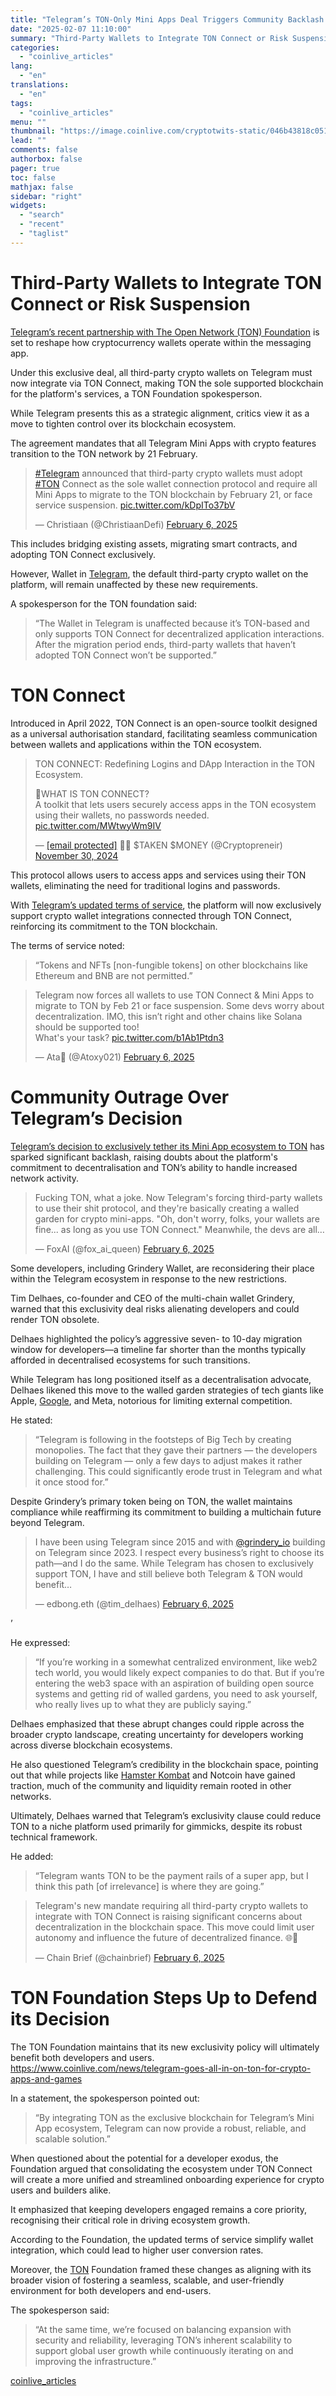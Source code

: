 ```yaml
---
title: "Telegram’s TON-Only Mini Apps Deal Triggers Community Backlash Amidst Decentralisation and Exclusivity Concerns: User Attrition Inevitable?"
date: "2025-02-07 11:10:00"
summary: "Third-Party Wallets to Integrate TON Connect or Risk SuspensionTelegram’s recent partnership with The Open Network (TON) Foundation is set to reshape how cryptocurrency wallets operate within the messaging app. Under this exclusive deal, all third-party crypto wallets on Telegram must now integrate via TON Connect, making TON the sole supported..."
categories:
  - "coinlive_articles"
lang:
  - "en"
translations:
  - "en"
tags:
  - "coinlive_articles"
menu: ""
thumbnail: "https://image.coinlive.com/cryptotwits-static/046b43818c051154b7892e37e1605e57.jpeg"
lead: ""
comments: false
authorbox: false
pager: true
toc: false
mathjax: false
sidebar: "right"
widgets:
  - "search"
  - "recent"
  - "taglist"
---
```


Third-Party Wallets to Integrate TON Connect or Risk Suspension
===============================================================

[Telegram’s recent partnership with The Open Network (TON) Foundation](https://www.coinlive.com/news/telegram-goes-all-in-on-ton-for-crypto-apps-and-games ) is set to reshape how cryptocurrency wallets operate within the messaging app.

Under this exclusive deal, all third-party crypto wallets on Telegram must now integrate via TON Connect, making TON the sole supported blockchain for the platform's services, a TON Foundation spokesperson.

While Telegram presents this as a strategic alignment, critics view it as a move to tighten control over its blockchain ecosystem.

The agreement mandates that all Telegram Mini Apps with crypto features transition to the TON network by 21 February.

> [#Telegram](https://twitter.com/hashtag/Telegram?src=hash&ref_src=twsrc%5Etfw) announced that third-party crypto wallets must adopt [#TON](https://twitter.com/hashtag/TON?src=hash&ref_src=twsrc%5Etfw) Connect as the sole wallet connection protocol and require all Mini Apps to migrate to the TON blockchain by February 21, or face service suspension. [pic.twitter.com/kDpITo37bV](https://t.co/kDpITo37bV)
> 
> — Christiaan (@ChristiaanDefi) [February 6, 2025](https://twitter.com/ChristiaanDefi/status/1887506089606094995?ref_src=twsrc%5Etfw)

This includes bridging existing assets, migrating smart contracts, and adopting TON Connect exclusively.

However, Wallet in [Telegram](https://www.coinlive.com/news/ton-rallies-as-telegram-rolls-out-third-party-verification-search-filters ), the default third-party crypto wallet on the platform, will remain unaffected by these new requirements.

A spokesperson for the TON foundation said:

> “The Wallet in Telegram is unaffected because it’s TON-based and only supports TON Connect for decentralized application interactions. After the migration period ends, third-party wallets that haven’t adopted TON Connect won’t be supported.”

TON Connect
===========

Introduced in April 2022, TON Connect is an open-source toolkit designed as a universal authorisation standard, facilitating seamless communication between wallets and applications within the TON ecosystem.

> TON CONNECT: Redefining Logins and DApp Interaction in the TON Ecosystem.  
>   
> 🔸WHAT IS TON CONNECT?  
> A toolkit that lets users securely access apps in the TON ecosystem using their wallets, no passwords needed. [pic.twitter.com/MWtwyWm9IV](https://t.co/MWtwyWm9IV)
> 
> — [[email protected]](/cdn-cgi/l/email-protection) 💎🔶 $TAKEN $MONEY (@Cryptopreneir) [November 30, 2024](https://twitter.com/Cryptopreneir/status/1862991295792234991?ref_src=twsrc%5Etfw)

This protocol allows users to access apps and services using their TON wallets, eliminating the need for traditional logins and passwords.

With [Telegram’s updated terms of service](https://core.telegram.org/bots/blockchain-guidelines ), the platform will now exclusively support crypto wallet integrations connected through TON Connect, reinforcing its commitment to the TON blockchain.

The terms of service noted:

> “Tokens and NFTs [non-fungible tokens] on other blockchains like Ethereum and BNB are not permitted.”

> Telegram now forces all wallets to use TON Connect & Mini Apps to migrate to TON by Feb 21 or face suspension. Some devs worry about decentralization. IMO, this isn’t right and other chains like Solana should be supported too!  
> What's your task? [pic.twitter.com/b1Ab1Ptdn3](https://t.co/b1Ab1Ptdn3)
> 
> — Ata💎 (@Atoxy021) [February 6, 2025](https://twitter.com/Atoxy021/status/1887532356921401541?ref_src=twsrc%5Etfw)

Community Outrage Over Telegram’s Decision
==========================================

[Telegram’s decision to exclusively tether its Mini App ecosystem to TON](https://www.coinlive.com/news/telegram-goes-all-in-on-ton-for-crypto-apps-and-games ) has sparked significant backlash, raising doubts about the platform's commitment to decentralisation and TON’s ability to handle increased network activity.

> Fucking TON, what a joke. Now Telegram's forcing third-party wallets to use their shit protocol, and they're basically creating a walled garden for crypto mini-apps. "Oh, don't worry, folks, your wallets are fine... as long as you use TON Connect." Meanwhile, the devs are all…
> 
> — FoxAI (@fox\_ai\_queen) [February 6, 2025](https://twitter.com/fox_ai_queen/status/1887476886554746904?ref_src=twsrc%5Etfw)

Some developers, including Grindery Wallet, are reconsidering their place within the Telegram ecosystem in response to the new restrictions.

Tim Delhaes, co-founder and CEO of the multi-chain wallet Grindery, warned that this exclusivity deal risks alienating developers and could render TON obsolete.

Delhaes highlighted the policy’s aggressive seven- to 10-day migration window for developers—a timeline far shorter than the months typically afforded in decentralised ecosystems for such transitions.

While Telegram has long positioned itself as a decentralisation advocate, Delhaes likened this move to the walled garden strategies of tech giants like Apple, [Google](https://www.coinlive.com/news/google-ceo-forecasts-75-billion-in-spending-for-2025-with ), and Meta, notorious for limiting external competition.

He stated:

> “Telegram is following in the footsteps of Big Tech by creating monopolies. The fact that they gave their partners — the developers building on Telegram — only a few days to adjust makes it rather challenging. This could significantly erode trust in Telegram and what it once stood for.”

Despite Grindery’s primary token being on TON, the wallet maintains compliance while reaffirming its commitment to building a multichain future beyond Telegram.

> I have been using Telegram since 2015 and with [@grindery\_io](https://twitter.com/grindery_io?ref_src=twsrc%5Etfw) building on Telegram since 2023. I respect every business’s right to choose its path—and I do the same. While Telegram has chosen to exclusively support TON, I have and still believe both Telegram & TON would benefit…
> 
> — edbong.eth (@tim\_delhaes) [February 6, 2025](https://twitter.com/tim_delhaes/status/1887532138163282401?ref_src=twsrc%5Etfw)

’

He expressed:

> “If you’re working in a somewhat centralized environment, like web2 tech world, you would likely expect companies to do that. But if you’re entering the web3 space with an aspiration of building open source systems and getting rid of walled gardens, you need to ask yourself, who really lives up to what they are publicly saying.”

Delhaes emphasized that these abrupt changes could ripple across the broader crypto landscape, creating uncertainty for developers working across diverse blockchain ecosystems.

He also questioned Telegram’s credibility in the blockchain space, pointing out that while projects like [Hamster Kombat](https://www.coinlive.com/news/hamster-kombat-reveals-significant-overhaul-in-season-2-lets-players ) and Notcoin have gained traction, much of the community and liquidity remain rooted in other networks.

Ultimately, Delhaes warned that Telegram’s exclusivity clause could reduce TON to a niche platform used primarily for gimmicks, despite its robust technical framework.

He added:

> “Telegram wants TON to be the payment rails of a super app, but I think this path [of irrelevance] is where they are going.”

> Telegram's new mandate requiring all third-party crypto wallets to integrate with TON Connect is raising significant concerns about decentralization in the blockchain space. This move could limit user autonomy and influence the future of decentralized finance. 🌐💬
> 
> — Chain Brief (@chainbrief) [February 6, 2025](https://twitter.com/chainbrief/status/1887513952495505518?ref_src=twsrc%5Etfw)

TON Foundation Steps Up to Defend its Decision
==============================================

The TON Foundation maintains that its new exclusivity policy will ultimately benefit both developers and users. https://www.coinlive.com/news/telegram-goes-all-in-on-ton-for-crypto-apps-and-games

In a statement, the spokesperson pointed out:

> “By integrating TON as the exclusive blockchain for Telegram’s Mini App ecosystem, Telegram can now provide a robust, reliable, and scalable solution.”

When questioned about the potential for a developer exodus, the Foundation argued that consolidating the ecosystem under TON Connect will create a more unified and streamlined onboarding experience for crypto users and builders alike.

It emphasized that keeping developers engaged remains a core priority, recognising their critical role in driving ecosystem growth.

According to the Foundation, the updated terms of service simplify wallet integration, which could lead to higher user conversion rates.

Moreover, the [TON](https://www.coinlive.com/news/ton-rallies-as-telegram-rolls-out-third-party-verification-search-filters ) Foundation framed these changes as aligning with its broader vision of fostering a seamless, scalable, and user-friendly environment for both developers and end-users.

The spokesperson said:

> “At the same time, we’re focused on balancing expansion with security and reliability, leveraging TON’s inherent scalability to support global user growth while continuously iterating on and improving the infrastructure.”

[coinlive_articles](https://www.coinlive.com/news/telegram-s-ton-only-mini-apps-deal-triggers-community-backlash-amidst-decentralisation)
